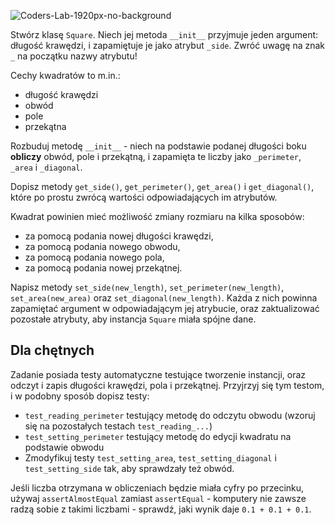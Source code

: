 ![Coders-Lab-1920px-no-background](https://user-images.githubusercontent.com/30623667/104709394-2cabee80-571f-11eb-9518-ea6a794e558e.png)


Stwórz klasę `Square`. Niech jej metoda `__init__` przyjmuje jeden argument: długość krawędzi, i zapamiętuje je jako atrybut `_side`. Zwróć uwagę na znak `_` na początku nazwy atrybutu!

Cechy kwadratów to m.in.:
- długość krawędzi
- obwód
- pole
- przekątna

Rozbuduj metodę `__init__` - niech na podstawie podanej długości boku **obliczy** obwód, pole i przekątną, i zapamięta te liczby jako `_perimeter`, `_area` i `_diagonal`.

Dopisz metody `get_side()`, `get_perimeter()`, `get_area()` i `get_diagonal()`, które po prostu zwrócą wartości odpowiadających im atrybutów.

Kwadrat powinien mieć możliwość zmiany rozmiaru na kilka sposobów:
- za pomocą podania nowej długości krawędzi,
- za pomocą podania nowego obwodu,
- za pomocą podania nowego pola,
- za pomocą podania nowej przekątnej.

Napisz metody `set_side(new_length)`, `set_perimeter(new_length)`, `set_area(new_area)` oraz `set_diagonal(new_length)`. Każda z nich powinna zapamiętać argument w odpowiadającym jej atrybucie, oraz zaktualizować pozostałe atrybuty, aby instancja `Square` miała spójne dane.

## Dla chętnych

Zadanie posiada testy automatyczne testujące tworzenie instancji, oraz odczyt i zapis długości krawędzi, pola i przekątnej. Przyjrzyj się tym testom, i w podobny sposób dopisz testy:
- `test_reading_perimeter` testujący metodę do odczytu obwodu (wzoruj się na pozostałych testach `test_reading_...`)
- `test_setting_perimeter` testujący metodę do edycji kwadratu na podstawie obwodu
- Zmodyfikuj testy `test_setting_area`, `test_setting_diagonal` i `test_setting_side` tak, aby sprawdzały też obwód.

Jeśli liczba otrzymana w obliczeniach będzie miała cyfry po przecinku, używaj `assertAlmostEqual` zamiast `assertEqual` - komputery nie zawsze radzą sobie z takimi liczbami - sprawdź, jaki wynik daje `0.1 + 0.1 + 0.1`.
